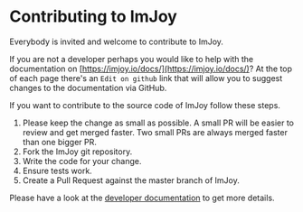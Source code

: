 # Contributing to ImJoy

Everybody is invited and welcome to contribute to ImJoy.

If you are not a developer perhaps you would like to help with the documentation on [https://imjoy.io/docs/](https://imjoy.io/docs/)?
At the top of each page there's an `Edit on github` link that will allow you to suggest changes to the documentation via GitHub.

If you want to contribute to the source code of ImJoy follow these steps.

1. Please keep the change as small as possible. A small PR will be easier to review and get merged faster. Two small PRs are always merged faster than one bigger PR.
2. Fork the ImJoy git repository.
3. Write the code for your change.
4. Ensure tests work.
5. Create a Pull Request against the master branch of ImJoy.

Please have a look at the [developer documentation](https://imjoy.io/docs/#/development) to get more details.
